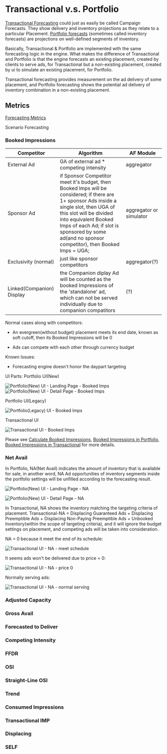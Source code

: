 # Transactional v.s. Portfolio

[Transactional Forecasting](http://hub.freewheel.tv/display/MUG/MRM+Transactional+Forecasting) could just as easily be called Campaign Forecasts. They show delivery and inventory projections as they relate to a particular Placement. [Portfolio forecasts](http://hub.freewheel.tv/display/MUG/MRM+Portfolio+Forecasting) (sometimes called inventory forecasts) are projections on well-defined segments of inventory.

Basically, Transactional & Portfolio are implemented with the same forecasting logic in the engine. What makes the difference of Transactional and Portfolio is that the engine forecasts an existing placement, created by clients to serve ads, for Transactional but a non-existing placement, created by ui to simulate an existing placement, for Portfolio.

Transactional forecasting provides measurement on the ad delivery of some placement, and Portfolio forecasting shows the potential ad delivery of inventory combination in a non-existing placement.

## Metrics

[Forecasting Metrics](http://wiki.dev.fwmrm.net/display/ForecastPortal/Forecasting+Metrics)

Scenario Forecasting

### Booked Impressions

Competitor | Algorithm | AF Module
-------------|------------|----------
External Ad | GA of external ad * competing intensity | aggregator
Sponsor Ad | if Sponsor Competitor meet it's budget, then Booked Imps will be considered; if there are 1+ sponsor Ads inside a single slot, then UGA of this slot will be divided into equivalent Booked Imps of each Ad; if slot is sponsored by some ad(and no sponsor competitor), then Booked Imps = UGA; | aggregator or simulator
Exclusivity (normal) | just like sponsor competitors | aggregator(?)
Linked(Companion) Display | the Companion diplay Ad will be counted as the booked Impressions of the 'standalone' ad, which can not be served individually due to companion compatitors | (?)

Normal cases along with competitors:

- An evergreen(without budget) placement meets its end date, known as soft cutoff, then its Booked Impressions will be 0

- Ads can compete with each other through currency budget

Known Issues:

- Forecasting engine doesn't honor the daypart targeting

UI Parts:
Portfolio UI(New)

![Portfolio(New) UI - Landing Page - Booked Imps](https://github.com/yangyuqian/technical-articles/blob/master/images/portfolio-new-landing-page-booked.png)
![Portfolio(New) UI - Detail Page - Booked Imps](https://github.com/yangyuqian/technical-articles/blob/master/images/portfolio-new-detail-page-booked.png)

Portfolio UI(Legacy)

![Portfolio(Legacy) UI - Booked Imps](https://github.com/yangyuqian/technical-articles/blob/master/images/portfolio-legacy-summary-booked.png)

Transactional UI

![Transactional UI - Booked Imps](https://github.com/yangyuqian/technical-articles/blob/master/images/transactional-detail-page-booked.png)

Please see [Calculate Booked Impressions](http://wiki.dev.fwmrm.net/display/wq/How+to+calculate+Book+Imps), [Booked Impressions in Portfolio](http://wiki.dev.fwmrm.net/display/ForecastPortal/Portfolio+Metrics+---+Booked+Impression), [Booked Impressions in Transactional](http://wiki.dev.fwmrm.net/display/ForecastPortal/Transactional+Metrics+---+Booked+Impressions) for more details.

### Net Avail

In Portfolio, NA(Net Avail) indicates the amount of inventory that is available for sale, in another word, NA Ad opportunities of inventory segments inside the portfolio settings will be unfilled according to the forecasting result.

![Portfolio(New) UI - Landing Page - NA](https://github.com/yangyuqian/technical-articles/blob/master/images/portfolio-landing-page-na.png)

![Portfolio(New) UI - Detail Page - NA](https://github.com/yangyuqian/technical-articles/blob/master/images/portfolio-detail-page-na.png)

In Transactional, NA shows the inventory matching the targeting criteria of placement. Transactional-NA = Displacing Guaranteed Ads + Displacing Preemptible Ads + Displacing Non-Paying Preemptible Ads + Unbooked Inventory(within the scope of targeting criteria), and it will ignore the budget settings on placement, and competing ads will be taken into consideration.

NA = 0 because it meet the end of its schedule:

![Transactional UI - NA - meet schedule](https://github.com/yangyuqian/technical-articles/blob/master/images/transactional-na-completed.png)

It seems ads won't be delivered due to price = 0:

![Transactional UI - NA - price 0](https://github.com/yangyuqian/technical-articles/blob/master/images/transactional-na-price-0.png)

Normally serving ads:

![Transactional UI - NA - normal serving](https://github.com/yangyuqian/technical-articles/blob/master/images/transactional-na-serving.png)


### Adjusted Capacity

### Gross Avail

### Forecasted to Deliver

### Competing Intensity

### FFDR

### OSI

### Straight-Line OSI

### Trend

### Consumed Impressions

### Transactional IMP

### Displacing

### SELF

